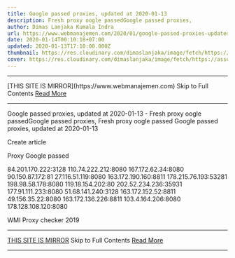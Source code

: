 ```yaml
---
title: Google passed proxies, updated at 2020-01-13
description: Fresh proxy oogle passedGoogle passed proxies,
author: Dimas Lanjaka Kumala Indra
url: https://www.webmanajemen.com/2020/01/google-passed-proxies-updated-at-2020_14.html
date: 2020-01-14T00:10:18+07:00
updated: 2020-01-13T17:10:00.000Z
thumbnail: https://res.cloudinary.com/dimaslanjaka/image/fetch/https://assets.materialup.com/uploads/82eae29e-33b7-4ff7-be10-df432402b2b6/preview
cover: https://res.cloudinary.com/dimaslanjaka/image/fetch/https://assets.materialup.com/uploads/82eae29e-33b7-4ff7-be10-df432402b2b6/preview
---
```


<hr/> [THIS SITE IS MIRROR](https://www.webmanajemen.com) Skip to Full Contents <a href="https://www.webmanajemen.com/2020/01/google-passed-proxies-updated-at-2020_14.html" rel="follow" class="button" id="read-more">Read More</a> <hr/> Google passed proxies, updated at 2020-01-13 - Fresh proxy oogle passedGoogle passed proxies, Fresh proxy oogle passed
Google passed proxies, updated at 2020-01-13
               
Create article 
               

                 
                   
Proxy
                     Google passed
                   
84.201.170.222:3128
110.74.222.212:8080
167.172.62.34:8080
90.150.87.172:81
27.116.51.119:8080
163.172.190.160:8811
178.215.76.193:53281
198.98.58.178:8080
119.18.154.202:80
202.52.234.236:35931
177.91.111.233:8080
51.68.141.240:3128
163.172.152.52:8811
49.156.35.22:8080
163.172.136.226:8811
103.4.164.206:8080
178.128.108.120:8080

               

           
WMI Proxy checker 2019 <hr/> [THIS SITE IS MIRROR](https://www.webmanajemen.com) Skip to Full Contents <a href="https://www.webmanajemen.com/2020/01/google-passed-proxies-updated-at-2020_14.html" rel="follow" class="button" id="read-more">Read More</a> <hr/>